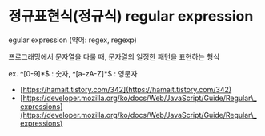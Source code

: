 # 정규표현식(정규식) regular expression

egular expression (약어: regex, regexp)

프로그래밍에서 문자열을 다룰 때, 문자열의 일정한 패턴을 표현하는 형식

ex. ^\[0-9]\*$ : 숫자, ^\[a-zA-Z]\*$ : 영문자



* [https://hamait.tistory.com/342](https://hamait.tistory.com/342)
* [https://developer.mozilla.org/ko/docs/Web/JavaScript/Guide/Regular\_expressions](https://developer.mozilla.org/ko/docs/Web/JavaScript/Guide/Regular\_expressions)
